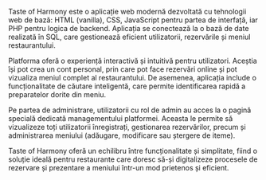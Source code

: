 Taste of Harmony este o aplicație web modernă dezvoltată cu tehnologii web de bază: HTML (vanilla), CSS, JavaScript pentru partea de interfață, iar PHP pentru logica de backend. Aplicația se conectează la o bază de date realizată în SQL, care gestionează eficient utilizatorii, rezervările și meniul restaurantului.

Platforma oferă o experiență interactivă și intuitivă pentru utilizatori. Aceștia își pot crea un cont personal, prin care pot face rezervări online și pot vizualiza meniul complet al restaurantului. De asemenea, aplicația include o funcționalitate de căutare inteligentă, care permite identificarea rapidă a preparatelor dorite din meniu.

Pe partea de administrare, utilizatorii cu rol de admin au acces la o pagină specială dedicată managementului platformei. Aceasta le permite să vizualizeze toți utilizatorii înregistrați, gestionarea rezervărilor, precum și administrarea meniului (adăugare, modificare sau ștergere de iteme).

Taste of Harmony oferă un echilibru între funcționalitate și simplitate, fiind o soluție ideală pentru restaurante care doresc să-și digitalizeze procesele de rezervare și prezentare a meniului într-un mod prietenos și eficient.
